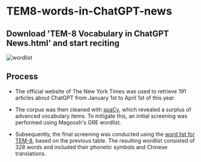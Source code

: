 # TEM8-words-in-ChatGPT-news
## Download 'TEM-8 Vocabulary in ChatGPT News.html' and start reciting

![wordlist](https://files.catbox.moe/60scmx.png)

## Process

- The official website of The New York Times was used to retrieve 191 articles about ChatGPT from January 1st to April 1st of this year. 

- The corpus was then cleaned with [spaCy](https://github.com/explosion/spaCy), which revealed a surplus of advanced vocabulary items. To mitigate this, an initial screening was performed using Magoosh's GRE wordlist. 
- Subsequently, the final screening was conducted using the [word list for TEM-8](https://github.com/mahavivo/english-wordlists), based on the previous table. The resulting wordlist consisted of 328 words and included their phonetic symbols and Chinese translations.
